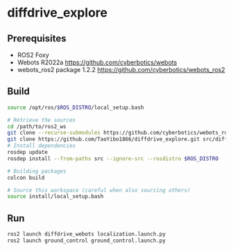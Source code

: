 # diffdrive_explore
## Prerequisites
+ ROS2 Foxy
+ Webots R2022a https://github.com/cyberbotics/webots
+ webots_ros2 package 1.2.2 https://github.com/cyberbotics/webots_ros2
## Build
```Bash
source /opt/ros/$ROS_DISTRO/local_setup.bash

# Retrieve the sources
cd /path/to/ros2_ws
git clone --recurse-submodules https://github.com/cyberbotics/webots_ros2.git src/webots_ros2
git clone https://github.com/TaoYibo1866/diffdrive_explore.git src/diffdrive_explore
# Install dependencies
rosdep update
rosdep install --from-paths src --ignore-src --rosdistro $ROS_DISTRO

# Building packages
colcon build

# Source this workspace (careful when also sourcing others)
source install/local_setup.bash
```
## Run
```Bash
ros2 launch diffdrive_webots localization.launch.py
ros2 launch ground_control ground_control.launch.py
```